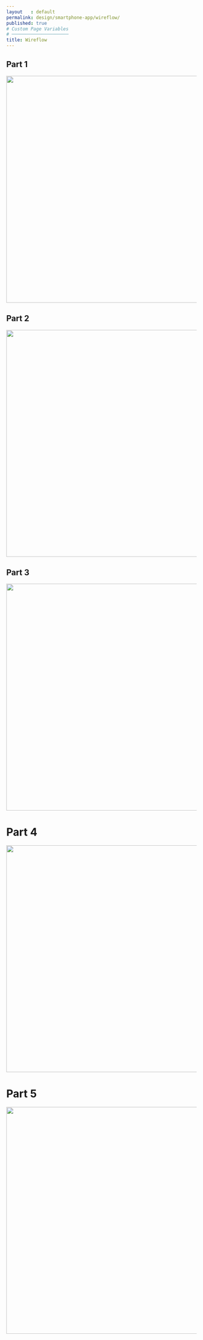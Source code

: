 ```yaml
---
layout   : default
permalink: design/smartphone-app/wireflow/
published: true
# Custom Page Variables
# ─────────────────────
title: Wireflow
---
```


Part 1
---

<img src= "../../assets/Images/SM_wire1.png" width="600"> 

Part 2
---

<img src= "../../assets/Images/SM_wire2.png" width="600"> 

Part 3
---

<img src= "../../assets/Images/SM_wire3.png" width="600">

<h1>Part 4</h1>
<img src= "../../assets/Images/SM_wire4.png" width="600"> 

<h1>Part 5</h1>
<img src= "../../assets/Images/SM_wire5.png" width="600"> 


